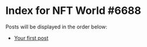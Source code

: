 # Index for NFT World #6688
Posts will be displayed in the order below:

- [Your first post](./001-first.md)

